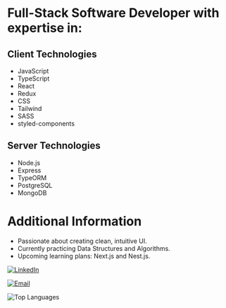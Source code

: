 # Full-Stack Software Developer with expertise in:

## Client Technologies
- JavaScript
- TypeScript
- React
- Redux
- CSS
- Tailwind
- SASS
- styled-components

## Server Technologies
- Node.js
- Express
- TypeORM
- PostgreSQL
- MongoDB

# Additional Information
- Passionate about creating clean, intuitive UI.
- Currently practicing Data Structures and Algorithms.
- Upcoming learning plans: Next.js and Nest.js.


[![LinkedIn](https://img.shields.io/badge/LinkedIn-Ali%20Ramazanov-blue)](https://www.linkedin.com/in/aliramazanov/)<br/>

[![Email](https://img.shields.io/badge/Email-aliasifzade@gmail.com-green)](mailto:aliasifzade@example.com)<br/>

![Top Languages](https://github-readme-stats.vercel.app/api/top-langs/?username=aliramazanov&layout=compact)<br/>

